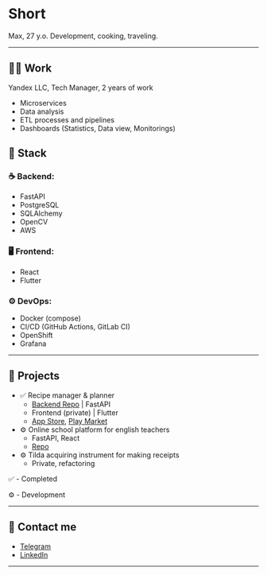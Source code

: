 # Short

Max, 27 y.o. Development, cooking, traveling.

---

## 👨‍💻 Work
Yandex LLC, Tech Manager, 2 years of work

- Microservices
- Data analysis
- ETL processes and pipelines
- Dashboards (Statistics, Data view, Monitorings)

## 🔧 Stack

### ☕ Backend:
- FastAPI
- PostgreSQL
- SQLAlchemy 
- OpenCV
- AWS

### 🖥 Frontend:
- React
- Flutter

### ⚙ DevOps:
- Docker (compose)
- CI/CD (GitHub Actions, GitLab CI)
- OpenShift
- Grafana

---

## 🔄 Projects

- ✅ Recipe manager & planner
    - [Backend Repo](https://github.com/zubkovmd/nikolife-backend) | FastAPI
    - Frontend (private) | Flutter
    - [App Store](https://apps.apple.com/mk/app/nikolife-%D0%B7%D0%B4%D0%BE%D1%80%D0%BE%D0%B2%D1%8B%D0%B5-%D1%80%D0%B5%D1%86%D0%B5%D0%BF%D1%82%D1%8B/id6444793400), [Play Market](https://play.google.com/store/apps/details?id=nikolife.recipes&hl=ru)
- ⚙️ Online school platform for english teachers
    - FastAPI, React
    - [Repo](https://github.com/speakid/)
- ⚙️ Tilda acquiring instrument for making receipts
    - Private, refactoring

✅ - Completed 

⚙️ - Development

---

## 📢 Contact me

- [Telegram](https://t.me/jjwhsoey)
- [LinkedIn](https://linkedin.com/in/syryx)

---
